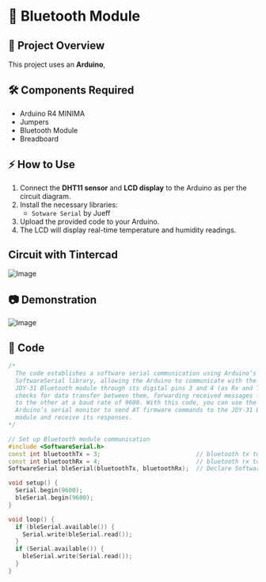 # 🛜 Bluetooth Module

## 📌 Project Overview  
This project uses an **Arduino**,  

## 🛠️ Components Required  
- Arduino R4 MINIMA
- Jumpers
- Bluetooth Module
- Breadboard  

## ⚡ How to Use  
1. Connect the **DHT11 sensor** and **LCD display** to the Arduino as per the circuit diagram.  
2. Install the necessary libraries:  
   - `Sotware Serial` by Jueff
3. Upload the provided code to your Arduino.  
4. The LCD will display real-time temperature and humidity readings.

## Circuit with Tintercad
![Image](https://github.com/user-attachments/assets/71a8dec8-8860-49fa-914f-ef0dfd7f92d8)

## 📷 Demonstration  
![Image](https://github.com/user-attachments/assets/ca3cc615-10a1-4df9-9270-12d1696057f9)

## 📝 Code  
```cpp
/*
  The code establishes a software serial communication using Arduino’s 
  SoftwareSerial library, allowing the Arduino to communicate with the 
  JDY-31 Bluetooth module through its digital pins 3 and 4 (as Rx and Tx). It 
  checks for data transfer between them, forwarding received messages from one 
  to the other at a baud rate of 9600. With this code, you can use the 
  Arduino’s serial monitor to send AT firmware commands to the JDY-31 Bluetooth 
  module and receive its responses.
*/

// Set up Bluetooth module communication
#include <SoftwareSerial.h>
const int bluetoothTx = 3;                           // bluetooth tx to 3 pin
const int bluetoothRx = 4;                           // bluetooth rx to 4 pin
SoftwareSerial bleSerial(bluetoothTx, bluetoothRx);  // Declare SoftwareSerial object for Bluetooth communication

void setup() {
  Serial.begin(9600);
  bleSerial.begin(9600);
}

void loop() {
  if (bleSerial.available()) {
    Serial.write(bleSerial.read());
  }
  if (Serial.available()) {
    bleSerial.write(Serial.read());
  }
}
